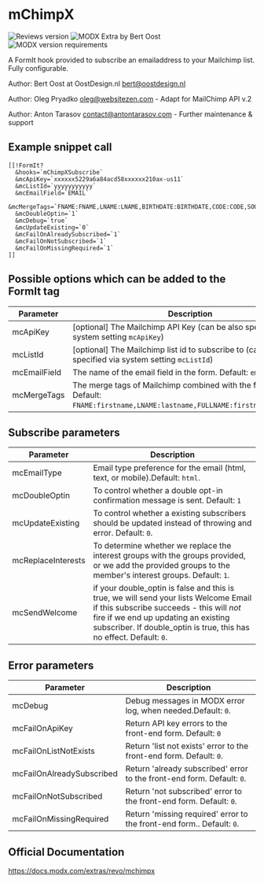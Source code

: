# mChimpX 
![Reviews version](https://img.shields.io/badge/version-2.0.0-brightgreen.svg) ![MODX Extra by Bert Oost](https://img.shields.io/badge/extra%20by-bert.ooost-magenta.svg) ![MODX version requirements](https://img.shields.io/badge/modx%20version%20requirement-2.4%2B-blue.svg)

A FormIt hook provided to subscribe an emailaddress to your Mailchimp list. Fully configurable.

Author: Bert Oost at OostDesign.nl <bert@oostdesign.nl>

Author: Oleg Pryadko <oleg@websitezen.com> - Adapt for MailChimp API v.2

Author: Anton Tarasov <contact@antontarasov.com> - Further maintenance & support

## Example snippet call

```
[[!FormIt?
  &hooks=`mChimpXSubscribe`
  &mcApiKey=`xxxxxx5229a6a84acd58xxxxxx210ax-us11`
  &mcListId=`yyyyyyyyyyy`
  &mcEmailField=`EMAIL`
  &mcMergeTags=`FNAME:FNAME,LNAME:LNAME,BIRTHDATE:BIRTHDATE,CODE:CODE,SOURCE:SOURCE`
  &mcDoubleOptin=`1`
  &mcDebug=`true`
  &mcUpdateExisting=`0`
  &mcFailOnAlreadySubscribed=`1`
  &mcFailOnNotSubscribed=`1`
  &mcFailOnMissingRequired=`1`
]]
```

## Possible options which can be added to the FormIt tag

| Parameter                  | Description                                                                 |
|----------------------------|------------------------------------------------------------------------------|
| mcApiKey | [optional] The Mailchimp API Key (can be also specified via system setting `mcApiKey`) |
| mcListId | [optional] The Mailchimp list id to subscribe to (can be also specified via system setting `mcListId`) |
| mcEmailField | The name of the email field in the form. Default: `email`. |
| mcMergeTags | The merge tags of Mailchimp combined with the form fields. Default: `FNAME:firstname,LNAME:lastname,FULLNAME:firstname:lastname`. |

## Subscribe parameters

| Parameter                  | Description                                                                 |
|----------------------------|------------------------------------------------------------------------------|
| mcEmailType |  Email type preference for the email (html, text, or mobile).Default: `html`. |
| mcDoubleOptin |  To control whether a double opt-in confirmation message is sent. Default: `1`|
| mcUpdateExisting | To control whether a existing subscribers should be updated instead of throwing and  error. Default: `0`. |
| mcReplaceInterests | To determine whether we replace the interest groups with the groups provided, or we add the provided groups to the member's interest groups. Default: `1`. |
| mcSendWelcome | if your double_optin is false and this is true, we will send your lists Welcome Email if this subscribe succeeds - this will *not* fire if we end up updating an existing subscriber. If double_optin is true, this has no effect. Default: `0`.|

## Error parameters

| Parameter                  | Description                                                                 |
|----------------------------|------------------------------------------------------------------------------|
| mcDebug |  Debug messages in MODX error log, when needed.Default: `0`. |
| mcFailOnApiKey |  Return API key errors to the front-end form. Default: `0`|
| mcFailOnListNotExists | Return 'list not exists' error to the front-end form. Default: `0`. |
| mcFailOnAlreadySubscribed | Return 'already subscribed' error to the front-end form. Default: `0`. |
| mcFailOnNotSubscribed | Return 'not subscribed' error to the front-end form. Default: `0`.|
| mcFailOnMissingRequired | Return 'missing required' error to the front-end form.. Default: `0`.|

## Official Documentation

https://docs.modx.com/extras/revo/mchimpx
